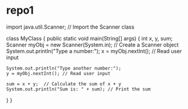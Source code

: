 # repo1
import java.util.Scanner; // Import the Scanner class

class MyClass {
  public static void main(String[] args) {
    int x, y, sum;
    Scanner myObj = new Scanner(System.in); // Create a Scanner object
    System.out.println("Type a number:");
    x = myObj.nextInt(); // Read user input

    System.out.println("Type another number:");
    y = myObj.nextInt(); // Read user input

    sum = x + y;  // Calculate the sum of x + y
    System.out.println("Sum is: " + sum); // Print the sum
  }
} 
